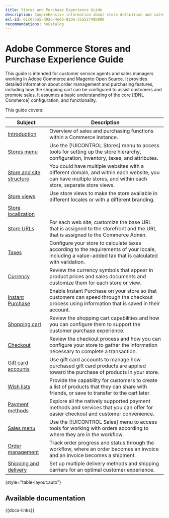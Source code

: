```yaml
---
title: Stores and Purchase Experience Guide
description: Comprehensive information about store definition and sales processing features for customer service agents and sales managers working in the Adobe Commerce and Magento Open Source Admin.
exl-id: 01c075a5-d9ac-4edb-82de-35a52748b800
recommendations: noCatalog
---
```

# Adobe Commerce Stores and Purchase Experience Guide

This guide is intended for customer service agents and sales managers working in Adobe Commerce and Magento Open Source. It provides detailed information about order management and purchasing features, including how the shopping cart can be configured to assist customers and promote sales. It assumes a basic understanding of the core [!DNL Commerce] configuration, and functionality.

This guide covers:

| Subject | Description |
| ------- | ----------- |
| [Introduction](introduction.md) | Overview of sales and purchasing functions within a Commerce instance.|
| [Stores menu](stores-menu.md) | Use the [!UICONTROL Stores] menu to access tools for setting up the store hierarchy, configuration, inventory, taxes, and attributes. |
| [Store and site structure](stores.md) | You could have multiple websites with a different domain, and within each website, you can have multiple stores, and within each store, separate store views. |
| [Store views](store-views.md) | Use store views to make the store available in different locales or with a different branding. |
| [Store localization](store-localize.md) |  |
| [Store URLs](store-urls.md) | For each web site, customize the base URL that is assigned to the storefront and the URL that is assigned to the Commerce Admin. |
| [Taxes](taxes.md) | Configure your store to calculate taxes according to the requirements of your locale, including a value-added tax that is calculated with validation. |
| [Currency](currency.md) | Review the currency symbols that appear in product prices and sales documents and customize them for each store or view. |
| [Instant Purchase](checkout-instant-purchase.md) | Enable Instant Purchase on your store so that customers can speed through the checkout process using information that is saved in their account. |
| [Shopping cart](cart.md)| Review the shopping cart capabilities and how you can configure them to support the customer purchase experience. |
| [Checkout](checkout-process.md) | Review the checkout process and how you can configure your store to gather the information necessary to complete a transaction. |
| [Gift card accounts](product-gift-card-workflow.md) | Use gift card accounts to manage how purchased gift card products are applied toward the purchase of products in your store. |
| [Wish lists](wishlists.md) | Provide the capability for customers to create a list of products that they can share with friends, or save to transfer to the cart later.  |
| [Payment methods](payments.md) | Explore all the natively supported payment methods and services that you can offer for easier checkout and customer convenience. |
| [Sales menu](sales-menu.md) | Use the [!UICONTROL Sales] menu to access tools for working with orders according to where they are in the workflow. |
| [Order management](orders.md) | Track order progress and status through the workflow, where an order becomes an invoice and an invoice becomes a shipment. |
| [Shipping and delivery](delivery.md) | Set up multiple delivery methods and shipping carriers for an optimal customer experience. |

{style="table-layout:auto"}

## Available documentation

{{docs-links}}
